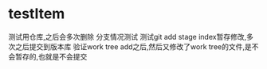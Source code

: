 # testItem
测试用仓库,之后会多次删除
分支情况测试
测试git add
stage index暂存修改,多次之后提交到版本库
验证work tree
add之后,然后又修改了work tree的文件,是不会暂存的,也就是不会提交
